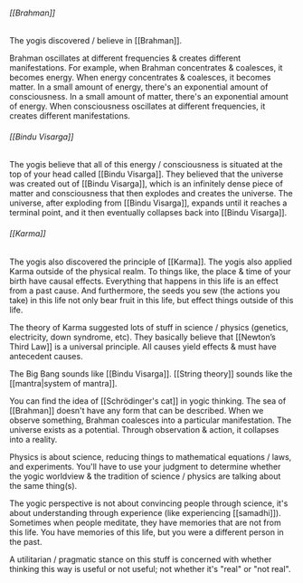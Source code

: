 ###### [[Brahman]]

The yogis discovered / believe in [[Brahman]].

Brahman oscillates at different frequencies & creates different manifestations.
For example, when Brahman concentrates & coalesces, it becomes energy. When energy concentrates & coalesces, it becomes matter.
In a small amount of energy, there's an exponential amount of consciousness.
In a small amount of matter, there's an exponential amount of energy.
When consciousness oscillates at different frequencies, it creates different manifestations.

###### [[Bindu Visarga]]

The yogis believe that all of this energy / consciousness is situated at the top of your head called [[Bindu Visarga]]. They believed that the universe was created out of [[Bindu Visarga]], which is an infinitely dense piece of matter and consciousness that then explodes and creates the universe. The universe, after exploding from [[Bindu Visarga]], expands until it reaches a terminal point, and it then eventually collapses back into [[Bindu Visarga]].

###### [[Karma]]

The yogis also discovered the principle of [[Karma]]. The yogis also applied Karma outside of the physical realm. To things like, the place & time of your birth have causal effects. Everything that happens in this life is an effect from a past cause. And furthermore, the seeds you sew (the actions you take) in this life not only bear fruit in this life, but effect things outside of this life.

The theory of Karma suggested lots of stuff in science / physics (genetics, electricity, down syndrome, etc). They basically believe that [[Newton’s Third Law]] is a universal principle. All causes yield effects & must have antecedent causes.

The Big Bang sounds like [[Bindu Visarga]].
[[String theory]] sounds like the [[mantra|system of mantra]].

You can find the idea of [[Schrödinger's cat]] in yogic thinking. The sea of [[Brahman]] doesn't have any form that can be described. When we observe something, Brahman coalesces into a particular manifestation. The universe exists as a potential. Through observation & action, it collapses into a reality.

Physics is about science, reducing things to mathematical equations / laws, and experiments. You'll have to use your judgment to determine whether the yogic worldview & the tradition of science / physics are talking about the same thing(s).

The yogic perspective is not about convincing people through science, it's about understanding through experience (like experiencing [[samadhi]]). Sometimes when people meditate, they have memories that are not from this life. You have memories of this life, but you were a different person in the past.

A utilitarian / pragmatic stance on this stuff is concerned with whether thinking this way is useful or not useful; not whether it's "real" or "not real".
